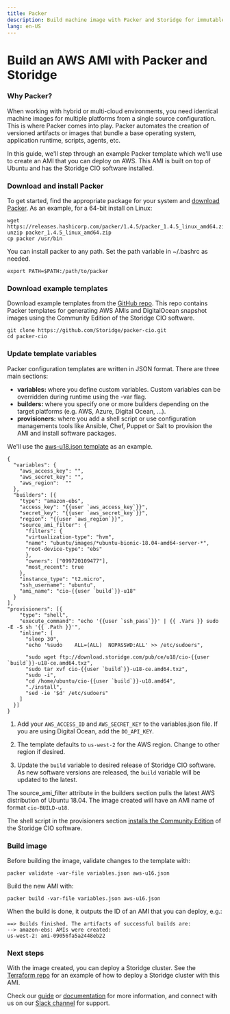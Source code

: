 ```yaml
---
title: Packer
description: Build machine image with Packer and Storidge for immutable deployments
lang: en-US
---
```


# Build an AWS AMI with Packer and Storidge

### Why Packer?

When working with hybrid or multi-cloud environments, you need identical machine images for multiple platforms from a single source configuration. This is where Packer comes into play. Packer automates the creation of versioned artifacts or images that bundle a base operating system, application runtime, scripts, agents, etc.

In this guide, we'll step through an example Packer template which we'll use to create an AMI that you can deploy on AWS. This AMI is built on top of Ubuntu and has the Storidge CIO software installed.

### Download and install Packer

To get started, find the appropriate package for your system and [download Packer](https://www.packer.io/downloads.html). As an example, for a 64-bit install on Linux:
```
wget https://releases.hashicorp.com/packer/1.4.5/packer_1.4.5_linux_amd64.zip
unzip packer_1.4.5_linux_amd64.zip
cp packer /usr/bin
```

You can install packer to any path. Set the path variable in ~/.bashrc as needed.
```
export PATH=$PATH:/path/to/packer
```

### Download example templates

Download example templates from the [GitHub repo](https://github.com/Storidge/packer-cio). This repo contains Packer templates for generating AWS AMIs and DigitalOcean snapshot images using the Community Edition of the Storidge CIO software.
```
git clone https://github.com/Storidge/packer-cio.git
cd packer-cio
```

### Update template variables

Packer configuration templates are written in JSON format. There are three main sections:

- **variables:** where you define custom variables. Custom variables can be overridden during runtime using the -var flag.
- **builders:** where you specify one or more builders depending on the target platforms (e.g. AWS, Azure, Digital Ocean, ...).
- **provisioners:** where you add a shell script or use configuration managements tools like Ansible, Chef, Puppet or Salt to provision the AMI and install software packages.

We'll use the [aws-u18.json template](https://github.com/Storidge/packer-cio/blob/master/aws-u18.json) as an example.

```
{
  "variables": {
    "aws_access_key": "",
    "aws_secret_key": "",
    "aws_region":  ""
  },
  "builders": [{
    "type": "amazon-ebs",
    "access_key": "{{user `aws_access_key`}}",
    "secret_key": "{{user `aws_secret_key`}}",
    "region": "{{user `aws_region`}}",
    "source_ami_filter": {
      "filters": {
      "virtualization-type": "hvm",
      "name": "ubuntu/images/*ubuntu-bionic-18.04-amd64-server-*",
      "root-device-type": "ebs"
      },
      "owners": ["099720109477"],
      "most_recent": true
    },
    "instance_type": "t2.micro",
    "ssh_username": "ubuntu",
    "ami_name": "cio-{{user `build`}}-u18"
  }
],
"provisioners": [{
    "type": "shell",
    "execute_command": "echo '{{user `ssh_pass`}}' | {{ .Vars }} sudo -E -S sh '{{ .Path }}'",
    "inline": [
      "sleep 30",
      "echo '%sudo    ALL=(ALL)  NOPASSWD:ALL' >> /etc/sudoers",

      "sudo wget ftp://download.storidge.com/pub/ce/u18/cio-{{user `build`}}-u18-ce.amd64.txz",
      "sudo tar xvf cio-{{user `build`}}-u18-ce.amd64.txz",
      "sudo -i",
      "cd /home/ubuntu/cio-{{user `build`}}-u18.amd64",
      "./install",
      "sed -ie '$d' /etc/sudoers"
    ]
  }]
}
```

1. Add your `AWS_ACCESS_ID` and `AWS_SECRET_KEY` to the variables.json file. If you are using Digital Ocean, add the `DO_API_KEY`.

2. The template defaults to `us-west-2` for the AWS region. Change to other region if desired.

3. Update the `build` variable to desired release of Storidge CIO software. As new software versions are released, the `build` variable will be updated to the latest.

The source_ami_filter attribute in the builders section pulls the latest AWS distribution of Ubuntu 18.04. The image created will have an AMI name of format `cio-BUILD-u18`.

The shell script in the provisioners section [installs the Community Edition](https://guide.storidge.com/getting_started/install.html) of the Storidge CIO software.

### Build image

Before building the image, validate changes to the template with:
```
packer validate -var-file variables.json aws-u16.json
```

Build the new AMI with:
```
packer build -var-file variables.json aws-u16.json
```

When the build is done, it outputs the ID of an AMI that you can deploy, e.g.:
```
==> Builds finished. The artifacts of successful builds are:
--> amazon-ebs: AMIs were created:
us-west-2: ami-09056fa5a2448eb22
```

### Next steps

With the image created, you can deploy a Storidge cluster. See the [Terraform repo](https://github.com/Storidge/terraform-aws-swarm-cio) for an example of how to deploy a Storidge cluster with this AMI.

Check our [guide](https://guide.storidge.com/) or [documentation](https://docs.storidge.com/) for more information, and connect with us on our [Slack channel](http://storidge.com/join-cio-slack/) for support.
